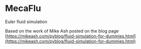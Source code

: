 # MecaFlu

Euler fluid simulation 

Based on the work of Mike Ash posted on the blog page [https://mikeash.com/pyblog/fluid-simulation-for-dummies.html](https://mikeash.com/pyblog/fluid-simulation-for-dummies.html) 
